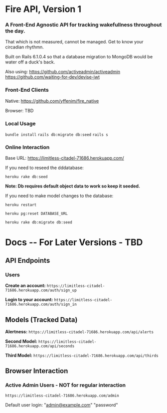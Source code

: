 # Fire API, Version 1

### A Front-End Agnostic API for tracking wakefullness throughout the day. 

That which is not measured, cannot be managed. Get to know your circadian rhythmn.

Built on Rails 6.1.0.4 so that a database migration to MongoDB would be water off a duck's back. 

Also using:
https://github.com/activeadmin/activeadmin
https://github.com/waiting-for-dev/devise-jwt

### Front-End Clients

Native: https://github.com/yffenim/fire_native

Browser: TBD

### Local Usage

`bundle install`
`rails db:migrate db:seed`
`rails s` 

### Online Interaction

Base URL: https://limitless-citadel-71686.herokuapp.com/ 

If you need to reseed the dddatabase:

`heroku rake db:seed`

**Note: Db requires default object data to work so keep it seeded.**

If you need to make model changes to the database:

`heroku restart`

`heroku pg:reset DATABASE_URL`

`heroku rake db:migrate db:seed`

# Docs -- For Later Versions - TBD

## API Endpoints

### Users

**Create an account:** `https://limitless-citadel-71686.herokuapp.com/auth/sign_up`

**Login to your account:** `https://limitless-citadel-71686.herokuapp.com/auth/sign_in`

## Models (Tracked Data)

**Alertness:** `https://limitless-citadel-71686.herokuapp.com/api/alerts`

**Second Model:** `https://limitless-citadel-71686.herokuapp.com/api/seconds`

**Third Model:** `https://limitless-citadel-71686.herokuapp.com/api/thirds`

## Browser Interaction

### Active Admin Users - NOT for regular interaction

`https://limitless-citadel-71686.herokuapp.com/admin`

Default user login: "admin@example.com" "password"
